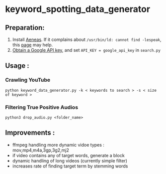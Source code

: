 # keyword_spotting_data_generator

## Preparation:

1. Install [Aeneas](https://github.com/readbeyond/aeneas#system-requirements-supported-platforms-and-installation). If
it complains about `/usr/bin/ld: cannot find -lespeak`, this [page](https://github.com/readbeyond/aeneas/issues/189) may help.
2. [Obtain a Google API key](https://support.google.com/googleapi/answer/6158862?hl=en), and set `API_KEY = google_api_key` in `search.py`


## Usage :

### Crawling YouTube

```
python keyword_data_generator.py -k < keywords to search > -s < size of keyword >
```

### Filtering True Positive Audios

```
python3 drop_audio.py <folder_name>
```


## Improvements :

- ffmpeg handling more dynamic vidoe types : mov,mp4,m4a,3gp,3g2,mj2
- if video contains any of target words, generate a block
- dynamic handling of long videos (currently simple filter)
- increases rate of finding target term by stemming words
